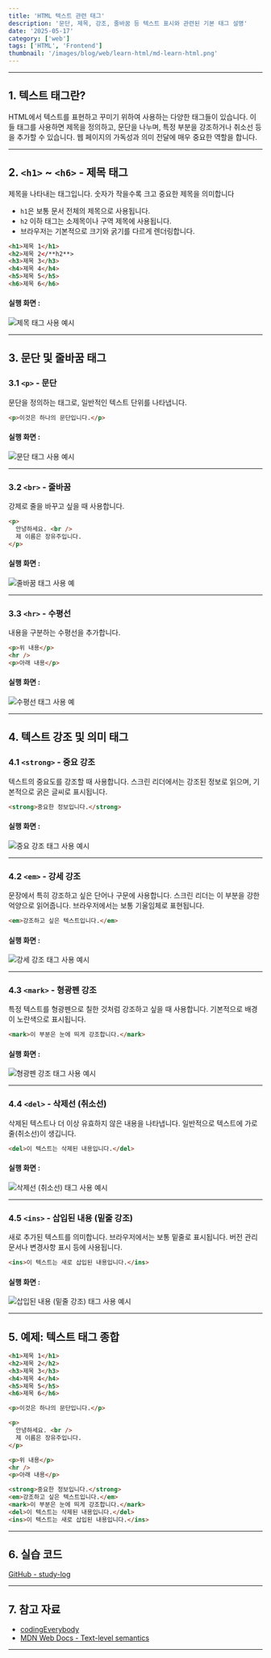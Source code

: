 ```yaml
---
title: 'HTML 텍스트 관련 태그'
description: '문단, 제목, 강조, 줄바꿈 등 텍스트 표시와 관련된 기본 태그 설명'
date: '2025-05-17'
category: ['web']
tags: ['HTML', 'Frontend']
thumbnail: '/images/blog/web/learn-html/md-learn-html.png'
---
```


---

## 1. 텍스트 태그란?

HTML에서 텍스트를 표현하고 꾸미기 위하여 사용하는 다양한 태그들이 있습니다. 이들 태그를 사용하면 제목을 정의하고, 문단을 나누며, 특정 부분을 강조하거나 취소선 등을 추가할 수 있습니다. 웹 페이지의 가독성과 의미 전달에 매우 중요한 역할을 합니다.

---

## 2. `<h1>` ~ `<h6>` - 제목 태그

제목을 나타내는 태그입니다. 숫자가 작을수록 크고 중요한 제목을 의미합니다

- `h1`은 보통 문서 전체의 제목으로 사용됩니다.
- `h2` 이하 태그는 소제목이나 구역 제목에 사용됩니다.
- 브라우저는 기본적으로 크기와 굵기를 다르게 렌더링합니다.

```html
<h1>제목 1</h1>
<h2>제목 2</**h2**>
<h3>제목 3</h3>
<h4>제목 4</h4>
<h5>제목 5</h5>
<h6>제목 6</h6>
```

#### 실행 화면 :

![제목 태그 사용 예시](/images/blog/web/learn-html/learn-html-2/md-learn-html-1.png)

---

## 3. 문단 및 줄바꿈 태그

### 3.1 `<p>` - 문단

문단을 정의하는 태그로, 일반적인 텍스트 단위를 나타냅니다.

```html
<p>이것은 하나의 문단입니다.</p>
```

#### 실행 화면 :

![문단 태그 사용 예시](/images/blog/web/learn-html/learn-html-2/md-learn-html-2.png)

---

### 3.2 `<br>` - 줄바꿈

강제로 줄을 바꾸고 싶을 때 사용합니다.

```html
<p>
  안녕하세요. <br />
  제 이름은 장유주입니다.
</p>
```

#### 실행 화면 :

![줄바꿈 태그 사용 예](/images/blog/web/learn-html/learn-html-2/md-learn-html-3.png)

---

### 3.3 `<hr>` - 수평선

내용을 구분하는 수평선을 추가합니다.

```html
<p>위 내용</p>
<hr />
<p>아래 내용</p>
```

#### 실행 화면 :

![수평선 태그 사용 예](/images/blog/web/learn-html/learn-html-2/md-learn-html-4.png)

---

## 4. 텍스트 강조 및 의미 태그

### 4.1 `<strong>` - 중요 강조

텍스트의 중요도를 강조할 때 사용합니다. 스크린 리더에서는 강조된 정보로 읽으며, 기본적으로 굵은 글씨로 표시됩니다.

```html
<strong>중요한 정보입니다.</strong>
```

#### 실행 화면 :

![중요 강조 태그 사용 예시](/images/blog/web/learn-html/learn-html-2/md-learn-html-5.png)

---

### 4.2 `<em>` - 강세 강조

문장에서 특히 강조하고 싶은 단어나 구문에 사용합니다. 스크린 리더는 이 부분을 강한 억양으로 읽어줍니다. 브라우저에서는 보통 기울임체로 표현됩니다.

```html
<em>강조하고 싶은 텍스트입니다.</em>
```

#### 실행 화면 :

![강세 강조 태그 사용 예시](/images/blog/web/learn-html/learn-html-2/md-learn-html-6.png)

---

### 4.3 `<mark>` - 형광펜 강조

특정 텍스트를 형광펜으로 칠한 것처럼 강조하고 싶을 때 사용합니다. 기본적으로 배경이 노란색으로 표시됩니다.

```html
<mark>이 부분은 눈에 띄게 강조합니다.</mark>
```

#### 실행 화면 :

![형광펜 강조 태그 사용 예시](/images/blog/web/learn-html/learn-html-2/md-learn-html-7.png)

---

### 4.4 `<del>` - 삭제선 (취소선)

삭제된 텍스트나 더 이상 유효하지 않은 내용을 나타냅니다. 일반적으로 텍스트에 가로줄(취소선)이 생깁니다.

```html
<del>이 텍스트는 삭제된 내용입니다.</del>
```

#### 실행 화면 :

![삭제선 (취소선) 태그 사용 예시](/images/blog/web/learn-html/learn-html-2/md-learn-html-8.png)

---

### 4.5 `<ins>` - 삽입된 내용 (밑줄 강조)

새로 추가된 텍스트를 의미합니다. 브라우저에서는 보통 밑줄로 표시됩니다. 버전 관리 문서나 변경사항 표시 등에 사용됩니다.

```html
<ins>이 텍스트는 새로 삽입된 내용입니다.</ins>
```

#### 실행 화면 :

![삽입된 내용 (밑줄 강조) 태그 사용 예시](/images/blog/web/learn-html/learn-html-2/md-learn-html-9.png)

---

## 5. 예제: 텍스트 태그 종합

```html
<h1>제목 1</h1>
<h2>제목 2</h2>
<h3>제목 3</h3>
<h4>제목 4</h4>
<h5>제목 5</h5>
<h6>제목 6</h6>

<p>이것은 하나의 문단입니다.</p>

<p>
  안녕하세요. <br />
  제 이름은 장유주입니다.
</p>

<p>위 내용</p>
<hr />
<p>아래 내용</p>

<strong>중요한 정보입니다.</strong>
<em>강조하고 싶은 텍스트입니다.</em>
<mark>이 부분은 눈에 띄게 강조합니다.</mark>
<del>이 텍스트는 삭제된 내용입니다.</del>
<ins>이 텍스트는 새로 삽입된 내용입니다.</ins>
```

---

## 6. 실습 코드

[GitHub - study-log](https://github.com/TheUZUlab/study-snippets/blob/main/html/002.html)

---

## 7. 참고 자료

- [codingEverybody](https://codingeverybody.kr/)
- [MDN Web Docs - Text-level semantics](https://developer.mozilla.org/ko/docs/Web/HTML/Reference/Elements#text-level_semantics)

---
